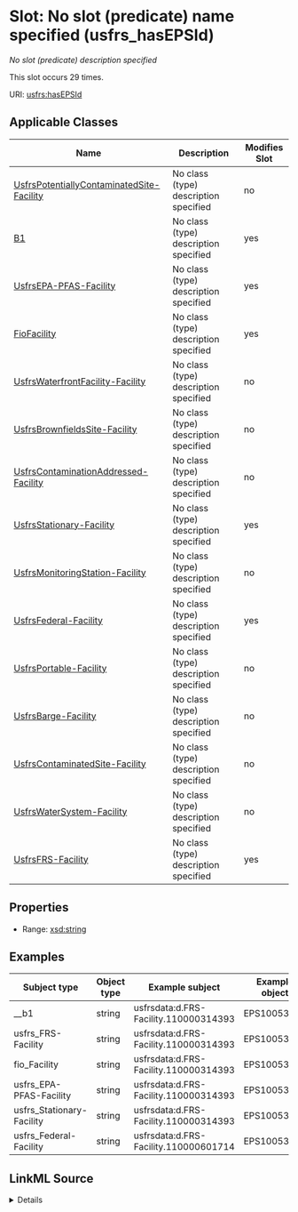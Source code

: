 

# Slot: No slot (predicate) name specified (usfrs_hasEPSId)


_No slot (predicate) description specified_






This slot occurs 29 times.


URI: [usfrs:hasEPSId](http://sawgraph.spatialai.org/v1/us-frs#hasEPSId)



<!-- no inheritance hierarchy -->





## Applicable Classes

| Name | Description | Modifies Slot |
| --- | --- | --- |
| [UsfrsPotentiallyContaminatedSite-Facility](../classes/UsfrsPotentiallyContaminatedSite-Facility.md) | No class (type) description specified |  no  |
| [B1](../classes/B1.md) | No class (type) description specified |  yes  |
| [UsfrsEPA-PFAS-Facility](../classes/UsfrsEPA-PFAS-Facility.md) | No class (type) description specified |  yes  |
| [FioFacility](../classes/FioFacility.md) | No class (type) description specified |  yes  |
| [UsfrsWaterfrontFacility-Facility](../classes/UsfrsWaterfrontFacility-Facility.md) | No class (type) description specified |  no  |
| [UsfrsBrownfieldsSite-Facility](../classes/UsfrsBrownfieldsSite-Facility.md) | No class (type) description specified |  no  |
| [UsfrsContaminationAddressed-Facility](../classes/UsfrsContaminationAddressed-Facility.md) | No class (type) description specified |  no  |
| [UsfrsStationary-Facility](../classes/UsfrsStationary-Facility.md) | No class (type) description specified |  yes  |
| [UsfrsMonitoringStation-Facility](../classes/UsfrsMonitoringStation-Facility.md) | No class (type) description specified |  no  |
| [UsfrsFederal-Facility](../classes/UsfrsFederal-Facility.md) | No class (type) description specified |  yes  |
| [UsfrsPortable-Facility](../classes/UsfrsPortable-Facility.md) | No class (type) description specified |  no  |
| [UsfrsBarge-Facility](../classes/UsfrsBarge-Facility.md) | No class (type) description specified |  no  |
| [UsfrsContaminatedSite-Facility](../classes/UsfrsContaminatedSite-Facility.md) | No class (type) description specified |  no  |
| [UsfrsWaterSystem-Facility](../classes/UsfrsWaterSystem-Facility.md) | No class (type) description specified |  no  |
| [UsfrsFRS-Facility](../classes/UsfrsFRS-Facility.md) | No class (type) description specified |  yes  |







## Properties

* Range: [xsd:string](http://www.w3.org/2001/XMLSchema#string)






## Examples

| Subject type | Object type | Example subject | Example object | Occurrences |
| --- | --- | --- | --- | --- |
| __b1 | string | usfrsdata:d.FRS-Facility.110000314393 | EPS10053496 | 29 |
| usfrs_FRS-Facility | string | usfrsdata:d.FRS-Facility.110000314393 | EPS10053496 | 29 |
| fio_Facility | string | usfrsdata:d.FRS-Facility.110000314393 | EPS10053496 | 29 |
| usfrs_EPA-PFAS-Facility | string | usfrsdata:d.FRS-Facility.110000314393 | EPS10053496 | 16 |
| usfrs_Stationary-Facility | string | usfrsdata:d.FRS-Facility.110000314393 | EPS10053496 | 29 |
| usfrs_Federal-Facility | string | usfrsdata:d.FRS-Facility.110000601714 | EPS10053830 | 1 |




## LinkML Source

<details>

```yaml
name: usfrs_hasEPSId
annotations:
  count:
    tag: count
    value: 29
description: No slot (predicate) description specified
title: No slot (predicate) name specified
examples:
- object:
    example_object: EPS10053496
    example_object_type: string
    example_predicate: usfrs:hasEPSId
    example_subject: usfrsdata:d.FRS-Facility.110000314393
    example_subject_type: __b1
- object:
    example_object: EPS10053496
    example_object_type: string
    example_predicate: usfrs:hasEPSId
    example_subject: usfrsdata:d.FRS-Facility.110000314393
    example_subject_type: usfrs_FRS-Facility
- object:
    example_object: EPS10053496
    example_object_type: string
    example_predicate: usfrs:hasEPSId
    example_subject: usfrsdata:d.FRS-Facility.110000314393
    example_subject_type: fio_Facility
- object:
    example_object: EPS10053496
    example_object_type: string
    example_predicate: usfrs:hasEPSId
    example_subject: usfrsdata:d.FRS-Facility.110000314393
    example_subject_type: usfrs_EPA-PFAS-Facility
- object:
    example_object: EPS10053496
    example_object_type: string
    example_predicate: usfrs:hasEPSId
    example_subject: usfrsdata:d.FRS-Facility.110000314393
    example_subject_type: usfrs_Stationary-Facility
- object:
    example_object: EPS10053830
    example_object_type: string
    example_predicate: usfrs:hasEPSId
    example_subject: usfrsdata:d.FRS-Facility.110000601714
    example_subject_type: usfrs_Federal-Facility
from_schema: fio-kg
rank: 1000
slot_uri: usfrs:hasEPSId
alias: usfrs_hasEPSId
domain_of:
- __b1
- fio_Facility
- usfrs_EPA-PFAS-Facility
- usfrs_FRS-Facility
- usfrs_Federal-Facility
- usfrs_Stationary-Facility
range: string

```
</details>